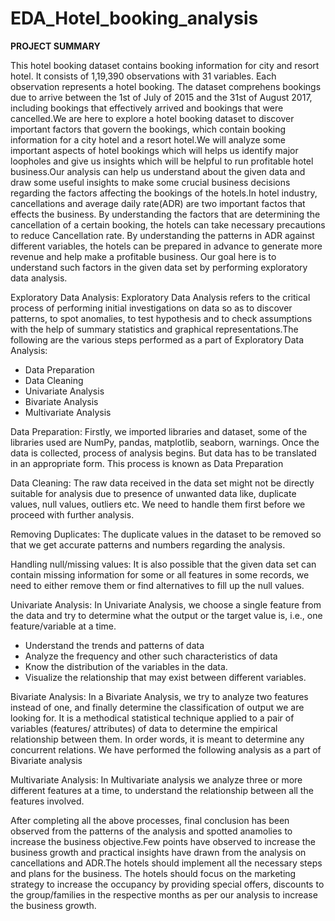 # EDA_Hotel_booking_analysis
**PROJECT SUMMARY** 

This hotel booking dataset contains booking information for city and resort hotel. It consists of 1,19,390 observations with 31 variables. Each observation represents a hotel booking. The dataset comprehens bookings due to arrive between the 1st of July of 2015 and the 31st of August 2017, including bookings that effectively arrived and bookings that were cancelled.We are here to explore a hotel booking dataset to discover important factors that govern the bookings, which contain booking information for a city hotel and a resort hotel.We will analyze some important aspects of hotel bookings which will helps us identify major loopholes and give us insights which will be helpful to run profitable hotel business.Our analysis can help us understand about the given data and draw some useful insights to make some crucial business decisions regarding the factors affecting the bookings of the hotels.In hotel industry, cancellations and average daily rate(ADR) are two important factos that effects the business. By understanding the factors that are determining the cancellation of a certain booking, the hotels can take necessary precautions to reduce Cancellation rate. By understanding the patterns in ADR against different variables, the hotels can be prepared in advance to generate more revenue and help make a profitable business. Our goal here is to understand such factors in the given data set by performing exploratory data analysis.

Exploratory Data Analysis:
Exploratory Data Analysis refers to the critical process of performing initial investigations on data so as to discover patterns, to spot anomalies, to test hypothesis and to check assumptions with the help of summary statistics and graphical representations.The following are the various steps performed as a part of Exploratory Data Analysis:
 - Data Preparation 
 - Data Cleaning 
 - Univariate Analysis 
 - Bivariate Analysis 
 - Multivariate Analysis

Data Preparation: Firstly, we imported libraries and dataset, some of the libraries used are NumPy, pandas, matplotlib, seaborn, warnings. Once the data is collected, process of analysis begins. But data has to be translated in an appropriate form. This process is known as Data Preparation

Data Cleaning: The raw data received in the data set might not be directly suitable for analysis due to presence of unwanted data like, duplicate values, null values, outliers etc. We need to handle them first before we proceed with further analysis.

Removing Duplicates: The duplicate values in the dataset to be removed so that we get accurate patterns and numbers regarding the analysis.

Handling null/missing values: It is also possible that the given data set can contain missing information for some or all features in some records, we need to either remove them or find alternatives to fill up the null values. 

Univariate Analysis: In Univariate Analysis, we choose a single feature from the data and try to determine what the output or the target value is, i.e., one feature/variable at a time. 
- Understand the trends and patterns of data 
- Analyze the frequency and other such characteristics of data 
- Know the distribution of the variables in the data. 
- Visualize the relationship that may exist between different variables.

Bivariate Analysis: In a Bivariate Analysis, we try to analyze two features instead of one, and finally determine the classification of output we are looking for. It is a methodical statistical technique applied to a pair of variables (features/ attributes) of data to determine the empirical relationship between them. In order words, it is meant to determine any concurrent relations. We have performed the following analysis as a part of Bivariate analysis

Multivariate Analysis: In Multivariate analysis we analyze three or more different features at a time, to understand the relationship between all the features involved.

After completing all the above processes, final conclusion has been observed from the patterns of the analysis and spotted anamolies to increase the business objective.Few points have observed to increase the business growth and practical insights have drawn from the analysis on cancellations and ADR.The hotels should implement all the necessary steps and plans for the business. The hotels should focus on the marketing strategy to increase the occupancy by providing special offers, discounts to the group/families in the respective months as per our analysis to increase the business growth.
